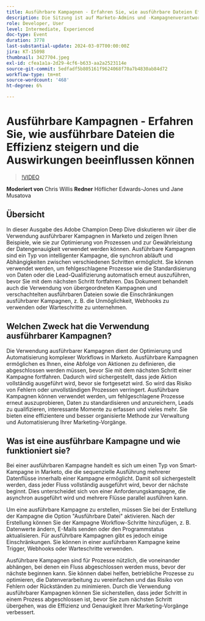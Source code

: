 ```yaml
---
title: Ausführbare Kampagnen - Erfahren Sie, wie ausführbare Dateien Effizienz und Wirkung steigern können.
description: Die Sitzung ist auf Marketo-Admins und -Kampagnenverantwortliche zugeschnitten und konzentriert sich auf das Verständnis und die Bereitstellung von ausführbaren Kampagnen, um Kampagnen und Programme aufzuwerten, Effizienzsteigerungen zu erzielen und Wachstum zu fördern.
role: Developer, User
level: Intermediate, Experienced
doc-type: Event
duration: 3778
last-substantial-update: 2024-03-07T00:00:00Z
jira: KT-15098
thumbnail: 3427704.jpeg
exl-id: cfea1a1a-2d29-4cf6-b633-aa2a2523114e
source-git-commit: 5edfadf5b805161f9624068f70a7b4830ab84d72
workflow-type: tm+mt
source-wordcount: '468'
ht-degree: 6%

---
```


# Ausführbare Kampagnen - Erfahren Sie, wie ausführbare Dateien die Effizienz steigern und die Auswirkungen beeinflussen können

>[!VIDEO](https://video.tv.adobe.com/v/3427704/?learn=on)

**Moderiert von** Chris Willis
**Redner** Höflicher Edwards-Jones und Jane Musatova

## Übersicht

In dieser Ausgabe des Adobe Champion Deep Dive diskutieren wir über die Verwendung ausführbarer Kampagnen in Marketo und zeigen Ihnen Beispiele, wie sie zur Optimierung von Prozessen und zur Gewährleistung der Datengenauigkeit verwendet werden können. Ausführbare Kampagnen sind ein Typ von intelligenter Kampagne, die synchron abläuft und Abhängigkeiten zwischen verschiedenen Schritten ermöglicht. Sie können verwendet werden, um fehlgeschlagene Prozesse wie die Standardisierung von Daten oder die Lead-Qualifizierung automatisch erneut auszuführen, bevor Sie mit dem nächsten Schritt fortfahren. Das Dokument behandelt auch die Verwendung von übergeordneten Kampagnen und verschachtelten ausführbaren Dateien sowie die Einschränkungen ausführbarer Kampagnen, z. B. die Unmöglichkeit, Webhooks zu verwenden oder Warteschritte zu unternehmen.

## Welchen Zweck hat die Verwendung ausführbarer Kampagnen?

Die Verwendung ausführbarer Kampagnen dient der Optimierung und Automatisierung komplexer Workflows in Marketo. Ausführbare Kampagnen ermöglichen es Ihnen, eine Abfolge von Aktionen zu definieren, die abgeschlossen werden müssen, bevor Sie mit dem nächsten Schritt einer Kampagne fortfahren. Dadurch wird sichergestellt, dass jede Aktion vollständig ausgeführt wird, bevor sie fortgesetzt wird. So wird das Risiko von Fehlern oder unvollständigen Prozessen verringert. Ausführbare Kampagnen können verwendet werden, um fehlgeschlagene Prozesse erneut auszuprobieren, Daten zu standardisieren und anzureichern, Leads zu qualifizieren, interessante Momente zu erfassen und vieles mehr. Sie bieten eine effizientere und besser organisierte Methode zur Verwaltung und Automatisierung Ihrer Marketing-Vorgänge.

## Was ist eine ausführbare Kampagne und wie funktioniert sie?

Bei einer ausführbaren Kampagne handelt es sich um einen Typ von Smart-Kampagne in Marketo, die die sequenzielle Ausführung mehrerer Datenflüsse innerhalb einer Kampagne ermöglicht. Damit soll sichergestellt werden, dass jeder Fluss vollständig ausgeführt wird, bevor der nächste beginnt. Dies unterscheidet sich von einer Anforderungskampagne, die asynchron ausgeführt wird und mehrere Flüsse parallel ausführen kann.

Um eine ausführbare Kampagne zu erstellen, müssen Sie bei der Erstellung der Kampagne die Option &quot;Ausführbare Datei&quot; aktivieren. Nach der Erstellung können Sie der Kampagne Workflow-Schritte hinzufügen, z. B. Datenwerte ändern, E-Mails senden oder den Programmstatus aktualisieren. Für ausführbare Kampagnen gibt es jedoch einige Einschränkungen. Sie können in einer ausführbaren Kampagne keine Trigger, Webhooks oder Warteschritte verwenden.

Ausführbare Kampagnen sind für Prozesse nützlich, die voneinander abhängen, bei denen ein Fluss abgeschlossen werden muss, bevor der nächste beginnen kann. Sie können dabei helfen, betriebliche Prozesse zu optimieren, die Datenverarbeitung zu vereinfachen und das Risiko von Fehlern oder Rückständen zu minimieren. Durch die Verwendung ausführbarer Kampagnen können Sie sicherstellen, dass jeder Schritt in einem Prozess abgeschlossen ist, bevor Sie zum nächsten Schritt übergehen, was die Effizienz und Genauigkeit Ihrer Marketing-Vorgänge verbessert.